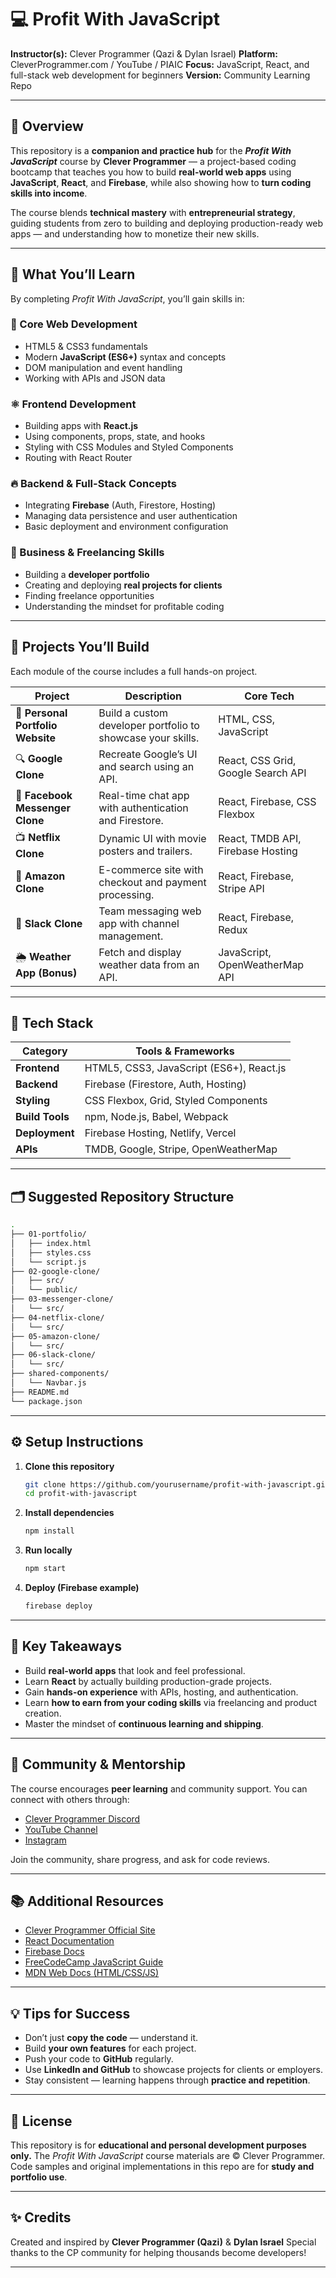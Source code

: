 
# 💻 Profit With JavaScript

**Instructor(s):** Clever Programmer (Qazi & Dylan Israel)
**Platform:** CleverProgrammer.com / YouTube / PIAIC
**Focus:** JavaScript, React, and full-stack web development for beginners
**Version:** Community Learning Repo

---

## 🚀 Overview

This repository is a **companion and practice hub** for the ***Profit With JavaScript*** course by **Clever Programmer** — a project-based coding bootcamp that teaches you how to build **real-world web apps** using **JavaScript**, **React**, and **Firebase**, while also showing how to **turn coding skills into income**.

The course blends **technical mastery** with **entrepreneurial strategy**, guiding students from zero to building and deploying production-ready web apps — and understanding how to monetize their new skills.

---

## 🎯 What You’ll Learn

By completing *Profit With JavaScript*, you’ll gain skills in:

### 🧠 Core Web Development

* HTML5 & CSS3 fundamentals
* Modern **JavaScript (ES6+)** syntax and concepts
* DOM manipulation and event handling
* Working with APIs and JSON data

### ⚛️ Frontend Development

* Building apps with **React.js**
* Using components, props, state, and hooks
* Styling with CSS Modules and Styled Components
* Routing with React Router

### 🔥 Backend & Full-Stack Concepts

* Integrating **Firebase** (Auth, Firestore, Hosting)
* Managing data persistence and user authentication
* Basic deployment and environment configuration

### 💼 Business & Freelancing Skills

* Building a **developer portfolio**
* Creating and deploying **real projects for clients**
* Finding freelance opportunities
* Understanding the mindset for profitable coding

---

## 🧩 Projects You’ll Build

Each module of the course includes a full hands-on project.

| Project                           | Description                                                 | Core Tech                          |
| --------------------------------- | ----------------------------------------------------------- | ---------------------------------- |
| 📰 **Personal Portfolio Website** | Build a custom developer portfolio to showcase your skills. | HTML, CSS, JavaScript              |
| 🔍 **Google Clone**               | Recreate Google’s UI and search using an API.               | React, CSS Grid, Google Search API |
| 💬 **Facebook Messenger Clone**   | Real-time chat app with authentication and Firestore.       | React, Firebase, CSS Flexbox       |
| 📺 **Netflix Clone**              | Dynamic UI with movie posters and trailers.                 | React, TMDB API, Firebase Hosting  |
| 💼 **Amazon Clone**               | E-commerce site with checkout and payment processing.       | React, Firebase, Stripe API        |
| 🧾 **Slack Clone**                | Team messaging web app with channel management.             | React, Firebase, Redux             |
| 🌦️ **Weather App (Bonus)**       | Fetch and display weather data from an API.                 | JavaScript, OpenWeatherMap API     |

---

## 🧰 Tech Stack

| Category        | Tools & Frameworks                       |
| --------------- | ---------------------------------------- |
| **Frontend**    | HTML5, CSS3, JavaScript (ES6+), React.js |
| **Backend**     | Firebase (Firestore, Auth, Hosting)      |
| **Styling**     | CSS Flexbox, Grid, Styled Components     |
| **Build Tools** | npm, Node.js, Babel, Webpack             |
| **Deployment**  | Firebase Hosting, Netlify, Vercel        |
| **APIs**        | TMDB, Google, Stripe, OpenWeatherMap     |

---

## 🗂️ Suggested Repository Structure

```bash
.
├── 01-portfolio/
│   ├── index.html
│   ├── styles.css
│   └── script.js
├── 02-google-clone/
│   ├── src/
│   └── public/
├── 03-messenger-clone/
│   └── src/
├── 04-netflix-clone/
│   └── src/
├── 05-amazon-clone/
│   └── src/
├── 06-slack-clone/
│   └── src/
├── shared-components/
│   └── Navbar.js
├── README.md
└── package.json
```

---

## ⚙️ Setup Instructions

1. **Clone this repository**

   ```bash
   git clone https://github.com/yourusername/profit-with-javascript.git
   cd profit-with-javascript
   ```

2. **Install dependencies**

   ```bash
   npm install
   ```

3. **Run locally**

   ```bash
   npm start
   ```

4. **Deploy (Firebase example)**

   ```bash
   firebase deploy
   ```

---

## 🧠 Key Takeaways

* Build **real-world apps** that look and feel professional.
* Learn **React** by actually building production-grade projects.
* Gain **hands-on experience** with APIs, hosting, and authentication.
* Learn **how to earn from your coding skills** via freelancing and product creation.
* Master the mindset of **continuous learning and shipping**.

---

## 💬 Community & Mentorship

The course encourages **peer learning** and community support.
You can connect with others through:

* [Clever Programmer Discord](https://discord.gg/cleverprogrammer)
* [YouTube Channel](https://www.youtube.com/@CleverProgrammer)
* [Instagram](https://www.instagram.com/cleverqazi/)

Join the community, share progress, and ask for code reviews.

---

## 📚 Additional Resources

* [Clever Programmer Official Site](https://cleverprogrammer.com)
* [React Documentation](https://react.dev/)
* [Firebase Docs](https://firebase.google.com/docs)
* [FreeCodeCamp JavaScript Guide](https://www.freecodecamp.org/learn/javascript-algorithms-and-data-structures/)
* [MDN Web Docs (HTML/CSS/JS)](https://developer.mozilla.org/en-US/)

---

## 💡 Tips for Success

* Don’t just **copy the code** — understand it.
* Build **your own features** for each project.
* Push your code to **GitHub** regularly.
* Use **LinkedIn and GitHub** to showcase projects for clients or employers.
* Stay consistent — learning happens through **practice and repetition**.

---

## 🧾 License

This repository is for **educational and personal development purposes only.**
The *Profit With JavaScript* course materials are © Clever Programmer.
Code samples and original implementations in this repo are for **study and portfolio use**.

---

## ✨ Credits

Created and inspired by
**Clever Programmer (Qazi)** & **Dylan Israel**
Special thanks to the CP community for helping thousands become developers!

---
